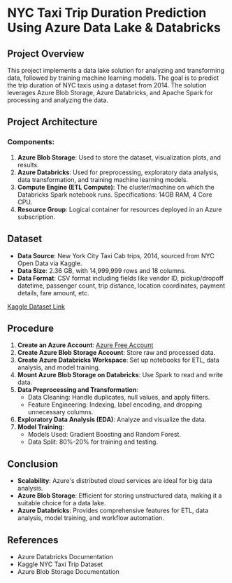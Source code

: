 # NYC Taxi Trip Duration Prediction Using Azure Data Lake & Databricks

## Project Overview

This project implements a data lake solution for analyzing and transforming data, followed by training machine learning models. The goal is to predict the trip duration of NYC taxis using a dataset from 2014. The solution leverages Azure Blob Storage, Azure Databricks, and Apache Spark for processing and analyzing the data.

## Project Architecture

### Components:
1. **Azure Blob Storage**: Used to store the dataset, visualization plots, and results.
2. **Azure Databricks**: Used for preprocessing, exploratory data analysis, data transformation, and training machine learning models.
3. **Compute Engine (ETL Compute)**: The cluster/machine on which the Databricks Spark notebook runs. Specifications: 14GB RAM, 4 Core CPU.
4. **Resource Group**: Logical container for resources deployed in an Azure subscription.

## Dataset

- **Data Source**: New York City Taxi Cab trips, 2014, sourced from NYC Open Data via Kaggle.
- **Data Size**: 2.36 GB, with 14,999,999 rows and 18 columns.
- **Data Format**: CSV format including fields like vendor ID, pickup/dropoff datetime, passenger count, trip distance, location coordinates, payment details, fare amount, etc.

[Kaggle Dataset Link](https://www.kaggle.com/datasets/kentonnlp/2014-new-york-city-taxi-trips/data)

## Procedure

1. **Create an Azure Account**: [Azure Free Account](https://azure.microsoft.com/en-us/free/)
2. **Create Azure Blob Storage Account**: Store raw and processed data.
3. **Create Azure Databricks Workspace**: Set up notebooks for ETL, data analysis, and model training.
4. **Mount Azure Blob Storage on Databricks**: Use Spark to read and write data.
5. **Data Preprocessing and Transformation**:
    - Data Cleaning: Handle duplicates, null values, and apply filters.
    - Feature Engineering: Indexing, label encoding, and dropping unnecessary columns.
6. **Exploratory Data Analysis (EDA)**: Analyze and visualize the data.
7. **Model Training**:
    - Models Used: Gradient Boosting and Random Forest.
    - Data Split: 80%-20% for training and testing.

## Conclusion

- **Scalability**: Azure's distributed cloud services are ideal for big data analysis.
- **Azure Blob Storage**: Efficient for storing unstructured data, making it a suitable choice for a data lake.
- **Azure Databricks**: Provides comprehensive features for ETL, data analysis, model training, and workflow automation.

## References

- Azure Databricks Documentation
- Kaggle NYC Taxi Trip Dataset
- Azure Blob Storage Documentation

